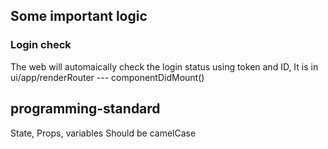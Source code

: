 ## Some important logic
### Login check
The web will automaically check the login status using token and ID, It is in ui/app/renderRouter --- componentDidMount()


## programming-standard
State, Props, variables Should be camelCase